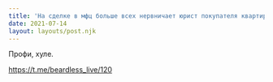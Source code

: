 ```yaml
---
title: 'На сделке в мфц больше всех нервничает юрист покупателя квартиры. '
date: 2021-07-14
layout: layouts/post.njk
---
```


Профи, хуле.


https://t.me/beardless_live/120